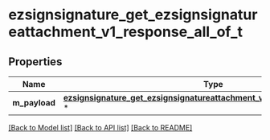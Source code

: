# ezsignsignature_get_ezsignsignatureattachment_v1_response_all_of_t

## Properties
Name | Type | Description | Notes
------------ | ------------- | ------------- | -------------
**m_payload** | [**ezsignsignature_get_ezsignsignatureattachment_v1_response_m_payload_t**](ezsignsignature_get_ezsignsignatureattachment_v1_response_m_payload.md) \* |  | 

[[Back to Model list]](../README.md#documentation-for-models) [[Back to API list]](../README.md#documentation-for-api-endpoints) [[Back to README]](../README.md)


